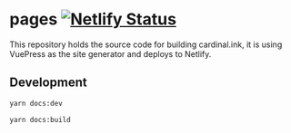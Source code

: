 # pages [![Netlify Status](https://api.netlify.com/api/v1/badges/3909d70e-f128-428c-adec-77bcaef800b2/deploy-status)](https://app.netlify.com/sites/cardinal-project/deploys)

This repository holds the source code for building cardinal.ink, it is using VuePress as the site generator and deploys to Netlify.

## Development

```bash
yarn docs:dev

yarn docs:build
```
